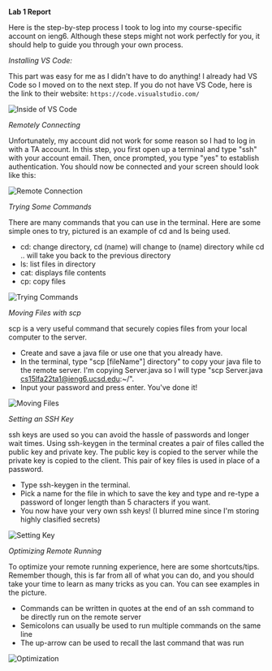 __Lab 1 Report__

Here is the step-by-step process I took to log into my course-specific account on ieng6. Although these steps might not work perfectly for you, it should help to guide you through your own process.


*Installing VS Code:*

This part was easy for me as I didn't have to do anything! I already had VS Code so I moved on to the next step. If you do not have VS Code, here is the link to their website: ```https://code.visualstudio.com/```

![Inside of VS Code](https://lh3.googleusercontent.com/drive-viewer/AAOQEOSDricR4PKd8NCAYMRW7JY6iUn9Rj60EhgfnJPMjn5TtNS_Wr_IDa5KlMv-7NeiyK9gDITywAV9yzwIges9kJULQhrm=w1920-h853)

*Remotely Connecting*

Unfortunately, my account did not work for some reason so I had to log in with a TA account. In this step, you first open up a terminal and type "ssh" with your account email. Then, once prompted, you type "yes" to establish authentication. You should now be connected and your screen should look like this:

![Remote Connection](https://lh3.googleusercontent.com/drive-viewer/AJc5JmSiqehA029C-L3mEcQlO7i8kXZxeog8LwSK7ND_5OLwA15B2PlN_x5kx_jLxxk64MO99D6c5JjMULxqr0S__pEvgCa6dg=w1920-h853)

*Trying Some Commands*

There are many commands that you can use in the terminal. Here are some simple ones to try, pictured is an example of cd and ls being used. 

-  cd: change directory, cd (name) will change to (name) directory while cd .. will take you back to the previous directory 
-  ls: list files in directory
-  cat: displays file contents
-  cp: copy files

![Trying Commands](https://lh3.googleusercontent.com/drive-viewer/AJc5JmQWEp4wbdc-wrdHZ3doHpp4dXD74PnSwmrb8mo5YEJVuSx29cMkfmii8FHhp0XxKN8VT9aolIDZmLBpDIekXNQdGFrRkA=w1920-h901)


*Moving Files with scp*

scp is a very useful command that securely copies files from your local computer to the server. 

- Create and save a java file or use one that you already have.
- In the terminal, type "scp [fileName"] directory" to copy your java file to the remote server. I'm copying Server.java so I will type "scp Server.java cs15lfa22ta1@ieng6.ucsd.edu:~/".
- Input your password and press enter. You've done it!

![Moving Files](https://lh3.googleusercontent.com/drive-viewer/AJc5JmTI46VZJ-AaBqFJ0J2b1-uyq7sr-C6lnY9IzSTvFvkOXlWKYJEZnAoi4q4zqeg9Tk7rFHv-iWNkG0Dv1b4WdnH5XfjooA=w1920-h901)

*Setting an SSH Key*

ssh keys are used so you can avoid the hassle of passwords and longer wait times. Using ssh-keygen in the terminal creates a pair of files called the public key and private key. The public key is copied to the server while the private key is copied to the client. This pair of key files is used in place of a password. 

- Type ssh-keygen in the terminal.
- Pick a name for the file in which to save the key and type and re-type a password of longer length than 5 characters if you want.
- You now have your very own ssh keys! (I blurred mine since I'm storing highly clasified secrets)

![Setting Key](https://lh3.googleusercontent.com/drive-viewer/AJc5JmSgMt2V1rlHK5OXZXFWnCoVAhqLNZCbXaxCZNIQzJexZD051v_-TsyCIXimtkQUXVdjXfGavbtZfRaLE6XM3sfcbsrv=w1920-h901)

*Optimizing Remote Running*

To optimize your remote running experience, here are some shortcuts/tips. Remember though, this is far from all of what you can do, and you should take your time to learn as many tricks as you can. You can see examples in the picture. 

- Commands can be written in quotes at the end of an ssh command to be directly run on the remote server
- Semicolons can usually be used to run multiple commands on the same line
- The up-arrow can be used to recall the last command that was run

![Optimization](https://lh3.googleusercontent.com/drive-viewer/AJc5JmThXvXx9rs6hLuyHG-IHeSp4wN7NGy5xAg1UihSsOc09I4uzMzh7eSOK3vahTFAI-bLAYLAex6d_V4TgvvhlWY1iO5Yjg=w1920-h901)


